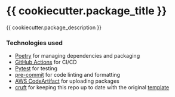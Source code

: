 # {{ cookiecutter.package_title }}
{{ cookiecutter.package_description }}


### Technologies used
- [Poetry](https://python-poetry.org/) for managing dependencies and packaging
- [GitHub Actions](https://docs.github.com/en/actions) for CI/CD
- [Pytest](https://docs.pytest.org/en/stable/) for testing
- [pre-commit](https://pre-commit.com/) for code linting and formatting
- [AWS CodeArtifact](https://aws.amazon.com/codeartifact/) for uploading packages
- [cruft](https://cruft.github.io/cruft/) for keeping this repo up to date with the original [template](https://github.com/danb27/python-package-template)
